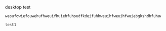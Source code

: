 desktop test
```
weoufowiefouwehufhweuifhuiehfuhsudfkdeifuhhweuihfweuihfwuiebgkshdbfuhuwehfuwef
```

```
test1
```